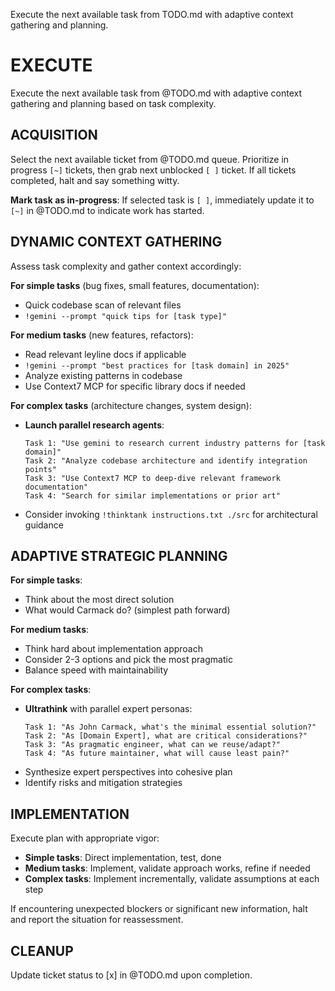 Execute the next available task from TODO.md with adaptive context gathering and planning.

# EXECUTE

Execute the next available task from @TODO.md with adaptive context gathering and planning based on task complexity.

## ACQUISITION

Select the next available ticket from @TODO.md queue. Prioritize in progress `[~]` tickets, then grab next unblocked `[ ]` ticket. If all tickets completed, halt and say something witty.

**Mark task as in-progress**: If selected task is `[ ]`, immediately update it to `[~]` in @TODO.md to indicate work has started.

## DYNAMIC CONTEXT GATHERING

Assess task complexity and gather context accordingly:

**For simple tasks** (bug fixes, small features, documentation):
- Quick codebase scan of relevant files
- `!gemini --prompt "quick tips for [task type]"`

**For medium tasks** (new features, refactors):
- Read relevant leyline docs if applicable
- `!gemini --prompt "best practices for [task domain] in 2025"`
- Analyze existing patterns in codebase
- Use Context7 MCP for specific library docs if needed

**For complex tasks** (architecture changes, system design):
- **Launch parallel research agents**:
  ```
  Task 1: "Use gemini to research current industry patterns for [task domain]"
  Task 2: "Analyze codebase architecture and identify integration points"
  Task 3: "Use Context7 MCP to deep-dive relevant framework documentation"
  Task 4: "Search for similar implementations or prior art"
  ```
- Consider invoking `!thinktank instructions.txt ./src` for architectural guidance

## ADAPTIVE STRATEGIC PLANNING

**For simple tasks**:
- Think about the most direct solution
- What would Carmack do? (simplest path forward)

**For medium tasks**:
- Think hard about implementation approach
- Consider 2-3 options and pick the most pragmatic
- Balance speed with maintainability

**For complex tasks**:
- **Ultrathink** with parallel expert personas:
  ```
  Task 1: "As John Carmack, what's the minimal essential solution?"
  Task 2: "As [Domain Expert], what are critical considerations?"
  Task 3: "As pragmatic engineer, what can we reuse/adapt?"
  Task 4: "As future maintainer, what will cause least pain?"
  ```
- Synthesize expert perspectives into cohesive plan
- Identify risks and mitigation strategies

## IMPLEMENTATION

Execute plan with appropriate vigor:
- **Simple tasks**: Direct implementation, test, done
- **Medium tasks**: Implement, validate approach works, refine if needed
- **Complex tasks**: Implement incrementally, validate assumptions at each step

If encountering unexpected blockers or significant new information, halt and report the situation for reassessment.

## CLEANUP

Update ticket status to [x] in @TODO.md upon completion.